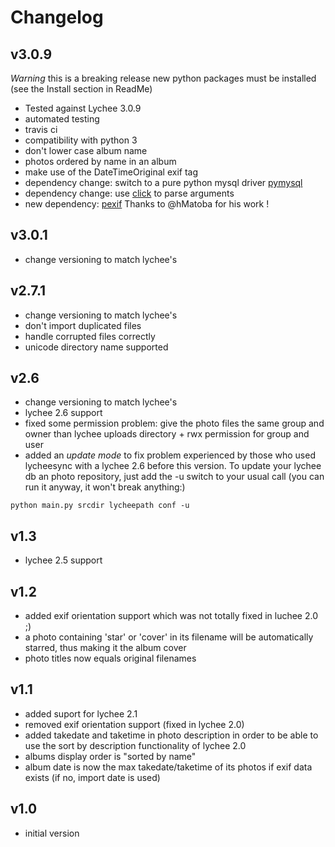 # Changelog

## v3.0.9

*Warning* this is a breaking release new python packages must be installed (see the Install section in ReadMe)

- Tested against Lychee 3.0.9
- automated testing
- travis ci
- compatibility with python 3
- don't lower case album name
- photos ordered by name in an album
- make use of the DateTimeOriginal exif tag
- dependency change: switch to a pure python mysql driver [pymysql](https://github.com/PyMySQL/PyMySQL)
- dependency change: use [click](http://click.pocoo.org/) to parse arguments
- new dependency: [pexif](https://github.com/hMatoba/Piexif) Thanks to @hMatoba for his work !

## v3.0.1
- change versioning to match lychee's


## v2.7.1
- change versioning to match lychee's
- don't import duplicated files
- handle corrupted files correctly
- unicode directory name supported

## v2.6
- change versioning to match lychee's
- lychee 2.6 support
- fixed some permission problem: give the photo files the same group and owner than lychee uploads directory + rwx permission for group and user
- added an *update mode* to fix problem experienced by those who used lycheesync with a lychee 2.6 before this version. To update your lychee db an photo repository, just add the -u switch to your usual call (you can run it anyway, it won't break anything:)

`python main.py srcdir lycheepath conf -u`

## v1.3
- lychee 2.5 support


## v1.2
- added exif orientation support which was not totally fixed in luchee 2.0 ;)
- a photo containing 'star' or 'cover' in its filename will be automatically starred, thus making it the album cover
- photo titles now equals original filenames

## v1.1
- added suport for lychee 2.1
- removed exif orientation support (fixed in lychee 2.0)
- added takedate and taketime in photo description in order to be able to use the sort by description functionality of lychee 2.0
- albums display order is "sorted by name"
- album date is now the max takedate/taketime of its photos if exif data exists (if no, import date is used)

## v1.0
- initial version

